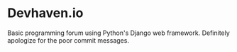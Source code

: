 # Devhaven.io
Basic programming forum using Python's Django web framework. Definitely apologize for the poor commit messages.
